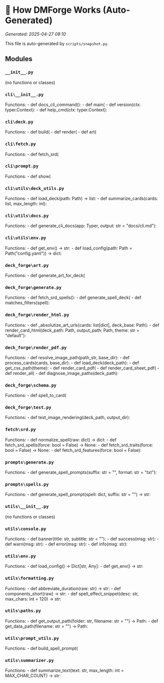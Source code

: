# 🧠 How DMForge Works (Auto-Generated)

_Generated: 2025-04-27 08:10_

This file is auto-generated by `scripts/snapshot.py`.

## Modules

### `__init__.py`
  (no functions or classes)

### `cli\__init__.py`

  Functions:
    - def docs_cli_command():
    - def main(
    - def version(ctx: typer.Context):
    - def help_cmd(ctx: typer.Context):


### `cli\deck.py`

  Functions:
    - def build(
    - def render(
    - def art(


### `cli\fetch.py`

  Functions:
    - def fetch_srd(


### `cli\prompt.py`

  Functions:
    - def show(


### `cli\utils\deck_utils.py`

  Functions:
    - def load_deck(path: Path) -> list:
    - def summarize_cards(cards: list, max_length: int):


### `cli\utils\docs.py`

  Functions:
    - def generate_cli_docs(app: Typer, output: str = "docs/cli.md"):


### `cli\utils\env.py`

  Functions:
    - def get_env() -> str:
    - def load_config(path: Path = Path("config.yaml")) -> dict:


### `deck_forge\art.py`

  Functions:
    - def generate_art_for_deck(


### `deck_forge\generate.py`

  Functions:
    - def fetch_srd_spells():
    - def generate_spell_deck(
    - def matches_filters(spell):


### `deck_forge\render_html.py`

  Functions:
    - def _absolutize_art_urls(cards: list[dict], deck_base: Path):
    - def render_card_html(deck_path: Path, output_path: Path, theme: str = "default"):


### `deck_forge\render_pdf.py`

  Functions:
    - def resolve_image_path(path_str, base_dir):
    - def process_cards(cards, base_dir):
    - def load_deck(deck_path):
    - def get_css_path(theme):
    - def render_card_pdf(
    - def render_card_sheet_pdf(
    - def render_all(
    - def diagnose_image_paths(deck_path):


### `deck_forge\schema.py`

  Functions:
    - def spell_to_card(


### `deck_forge\test.py`

  Functions:
    - def test_image_rendering(deck_path, output_dir):


### `fetch\srd.py`

  Functions:
    - def normalize_spell(raw: dict) -> dict:
    - def fetch_srd_spells(force: bool = False) -> None:
    - def fetch_srd_traits(force: bool = False) -> None:
    - def fetch_srd_features(force: bool = False):


### `prompts\generate.py`

  Functions:
    - def generate_spell_prompts(suffix: str = "", format: str = "txt"):


### `prompts\spells.py`

  Functions:
    - def generate_spell_prompt(spell: dict, suffix: str = "") -> str:


### `utils\__init__.py`
  (no functions or classes)

### `utils\console.py`

  Functions:
    - def banner(title: str, subtitle: str = ""):
    - def success(msg: str):
    - def warn(msg: str):
    - def error(msg: str):
    - def info(msg: str):


### `utils\env.py`

  Functions:
    - def load_config() -> Dict[str, Any]:
    - def get_env() -> str:


### `utils\formatting.py`

  Functions:
    - def abbreviate_duration(raw: str) -> str:
    - def components_short(raw) -> str:
    - def spell_effect_snippet(desc: str, max_chars: int = 120) -> str:


### `utils\paths.py`

  Functions:
    - def get_output_path(folder: str, filename: str = "") -> Path:
    - def get_data_path(filename: str = "") -> Path:


### `utils\prompt_utils.py`

  Functions:
    - def build_spell_prompt(


### `utils\summarizer.py`

  Functions:
    - def summarize_text(text: str, max_length: int = MAX_CHAR_COUNT) -> str:


